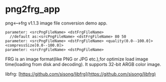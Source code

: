 png2frg_app
===========

png<-->frg v1.1.3 image file conversion demo app.   
  
    parameter: <srcPngFileName> <dstFrgFileName>
      //default as:<srcPngFileName> <dstFrgFileName> 80 50
    parameter: <srcPngFileName> <dstFrgFileName> <quality(0.0--100.0]> <compressSize[0.0--100.0]>
    parameter: <srcFrgFileName> <dstPngFileName>
  
FRG is an image format(like PNG or JPG etc.),for optimize load image time(loading from disk and decoding). It supports 32-bit ARGB color image.
  
libfrg: [https://github.com/sisong/libfrg](https://github.com/sisong/libfrg)  
